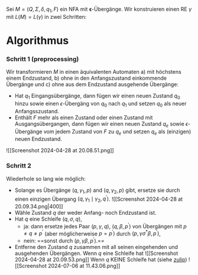 Sei $M=\left(Q, \Sigma, \delta, q_1, F\right)$ ein NFA mit $\boldsymbol{\epsilon}$-Übergänge. Wir konstruieren einen RE $\gamma$ mit $L(M)=L(\gamma)$ in zwei Schritten:

# Algorithmus
### Schritt 1 (preprocessing)
Wir transformieren $M$ in einen äquivalenten Automaten a) mit höchstens einem Endzustand, b) ohne in den Anfangszustand einkommende Übergänge und c) ohne aus dem Endzustand ausgehende Übergänge:
- Hat $q_1$ Eingangsübergänge, dann fügen wir einen neuen Zustand $q_0$ hinzu sowie einen $\epsilon$-Übergäng von $q_0$ nach $q_1$ und setzen $q_0$ als neuer Anfangsszustand.
- Enthält $F$ mehr als einen Zustand oder einen Zustand mit Ausgangsübergangen, dann fügen wir einen neuen Zustand $q_e$ sowie
   $\epsilon$-Übergänge vom jedem Zustand von $F$ zu $q_e$ und setzen $q_e$ als (einzigen) neuen Endzustand.

![[Screenshot 2024-04-28 at 20.08.51.png]]
### Schritt 2
Wiederhole so lang wie möglich:
- Solange es Übergänge $\left(q, \gamma_1, p\right)$ and $\left(q, \gamma_2, p\right)$ gibt, ersetze sie durch einen einzigen Übergang $\left(q, \gamma_1 \mid \gamma_2, q^{\prime}\right)$.
![[Screenshot 2024-04-28 at 20.09.34.png|400]]
- Wähle Zustand $q$ der weder Anfang- noch Endzustand ist.
- Hat $q$ eine Schleife $(q, \sigma, q)$,
	- ja: dann ersetze jedes Paar $(p, \gamma, q)$, $\left(q, \beta, p^{\prime}\right)$ von Übergängen mit $p \neq q \neq p^{\prime}$ (aber möglicherweise $\left.p=p^{\prime}\right)$ durch $\left(p, \gamma \sigma^* \beta, p^{\prime}\right)$, 
	- nein: ==sonst durch $\left(p, \gamma \beta, p^{\prime}\right)$.== 
- Entferne den Zustand $q$ zusammen mit all seinen eingehenden und ausgehenden Übergängen.
	Wenn $q$ eine Schleife hat
	![[Screenshot 2024-04-28 at 20.09.53.png]]
	Wenn $q$ KEINE Schleife hat (siehe [zulip](https://zulip.in.tum.de/#narrow/stream/2196-THEO-SS24-Allgemein/topic/NFA.20-.3E.20RE/near/1586010))
	![[Screenshot 2024-07-06 at 11.43.06.png]]